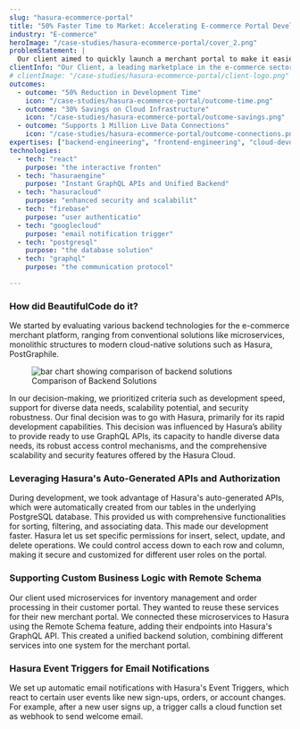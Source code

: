 ```yaml
---
slug: "hasura-ecommerce-portal"
title: "50% Faster Time to Market: Accelerating E-commerce Portal Development with Hasura"
industry: "E-commerce"
heroImage: "/case-studies/hasura-ecommerce-portal/cover_2.png"
problemStatement: |
  Our client aimed to quickly launch a merchant portal to make it easier for merchants to sell their products online and to stay competitive. The two main challenges involved speeding up the app's development for a quick market launch, and creating a wide range of APIs that work well for both web and mobile versions, addressing different data needs.
clientInfo: "Our Client, a leading marketplace in the e-commerce sector, offers extensive product range and focuses on digital innovation to enhance the online customer experience."
# clientImage: "/case-studies/hasura-ecommerce-portal/client-logo.png"
outcomes:
  - outcome: "50% Reduction in Development Time"
    icon: "/case-studies/hasura-ecommerce-portal/outcome-time.png"
  - outcome: "30% Savings on Cloud Infrastructure"
    icon: "/case-studies/hasura-ecommerce-portal/outcome-savings.png"
  - outcome: "Supports 1 Million Live Data Connections"
    icon: "/case-studies/hasura-ecommerce-portal/outcome-connections.png"
expertises: ["backend-engineering", "frontend-engineering", "cloud-devops"]
technologies:
  - tech: "react"
    purpose: "the interactive fronten"
  - tech: "hasuraengine"
    purpose: "Instant GraphQL APIs and Unified Backend"
  - tech: "hasuracloud"
    purpose: "enhanced security and scalabilit"
  - tech: "firebase"
    purpose: "user authenticatio"
  - tech: "googlecloud"
    purpose: "email notification trigger"
  - tech: "postgresql"
    purpose: "the database solution"
  - tech: "graphql"
    purpose: "the communication protocol"

---
```




### How did BeautifulCode do it?

We started by evaluating various backend technologies for the e-commerce merchant platform, ranging from conventional solutions like microservices, monolithic structures to modern cloud-native solutions such as Hasura, PostGraphile.


<figure>
  <img src="/case-studies/hasura-ecommerce-portal/comparison_of_backend_solutions.png" alt="bar chart showing comparison of backend solutions" />
  <figcaption>
    Comparison of Backend Solutions
  </figcaption>
</figure>

In our decision-making, we prioritized criteria such as development speed, support for diverse data needs, scalability potential, and security robustness. Our final decision was to go with Hasura, primarily for its rapid development capabilities. This decision was influenced by Hasura’s ability to provide ready to use GraphQL APIs, its capacity to handle diverse data needs, its robust access control mechanisms, and the comprehensive scalability and security features offered by the Hasura Cloud.


### Leveraging Hasura's Auto-Generated APIs and Authorization

During development, we took advantage of Hasura's auto-generated APIs, which were automatically created from our tables in the underlying PostgreSQL database. This provided us with comprehensive functionalities for sorting, filtering, and associating data. This made our development faster. Hasura let us set specific permissions for insert, select, update, and delete operations. We could control access down to each row and column, making it secure and customized for different user roles on the portal.


### Supporting Custom Business Logic with Remote Schema

Our client used microservices for inventory management and order processing in their customer portal. They wanted to reuse these services for their new merchant portal. We connected these microservices to Hasura using the Remote Schema feature, adding their endpoints into Hasura's GraphQL API. This created a unified backend solution, combining different services into one system for the merchant portal.

### Hasura Event Triggers for Email Notifications

We set up automatic email notifications with Hasura's Event Triggers, which react to certain user events like new sign-ups, orders, or account changes. For example, after a new user signs up, a trigger calls a cloud function set as webhook to send welcome email.








